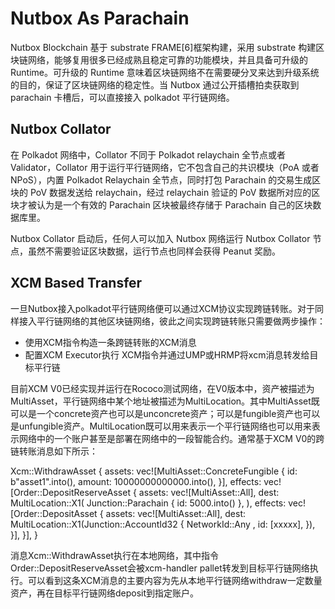 # Nutbox As Parachain

Nutbox Blockchain 基于 substrate FRAME[6]框架构建，采用 substrate 构建区块链网络，能够复用很多已经成熟且稳定可靠的功能模块，并且具备可升级的 Runtime。可升级的 Runtime 意味着区块链网络不在需要硬分叉来达到升级系统的目的，保证了区块链网络的稳定性。当 Nutbox 通过公开插槽拍卖获取到 parachain 卡槽后，可以直接接入 polkadot 平行链网络。

## Nutbox Collator

在 Polkadot 网络中，Collator 不同于 Polkadot relaychain 全节点或者 Validator，Collator 用于运行平行链网络，它不包含自己的共识模块（PoA 或者 NPoS），内置 Polkadot Relaychain 全节点，同时打包 Parachain 的交易生成区块的 PoV 数据发送给 relaychain，经过 relaychain 验证的 PoV 数据所对应的区块才被认为是一个有效的 Parachain 区块被最终存储于 Parachain 自己的区块数据库里。

Nutbox Collator 启动后，任何人可以加入 Nutbox 网络运行 Nutbox Collator 节点，虽然不需要验证区块数据，运行节点也同样会获得 Peanut 奖励。

## XCM Based Transfer

一旦Nutbox接入polkadot平行链网络便可以通过XCM协议实现跨链转账。对于同样接入平行链网络的其他区块链网络，彼此之间实现跨链转账只需要做两步操作：

* 使用XCM指令构造一条跨链转账的XCM消息
* 配置XCM Executor执行 XCM指令并通过UMP或HRMP将xcm消息转发给目标平行链

目前XCM V0已经实现并运行在Rococo测试网络，在V0版本中，资产被描述为MultiAsset，平行链网络中某个地址被描述为MultiLocation。其中MultiAsset既可以是一个concrete资产也可以是unconcrete资产；可以是fungible资产也可以是unfungible资产。MultiLocation既可以用来表示一个平行链网络也可以用来表示网络中的一个账户甚至是部署在网络中的一段智能合约。通常基于XCM V0的跨链转账消息如下所示：

Xcm::WithdrawAsset {
    assets: vec![MultiAsset::ConcreteFungible {
        id: b"asset1".into(),
        amount: 10000000000000.into(),
    }],
    effects: vec![Order::DepositReserveAsset {
        assets: vec![MultiAsset::All],
        dest: MultiLocation::X1(
            Junction::Parachain { id: 5000.into() },
        ),
        effects: vec![Order::DepositAsset {
            assets: vec![MultiAsset::All],
            dest: MultiLocation::X1(Junction::AccountId32 {
                NetworkId::Any ,
                id: [xxxxx],
            }),
        }],
    }],
}

消息Xcm::WithdrawAsset执行在本地网络，其中指令Order::DepositReserveAsset会被xcm-handler pallet转发到目标平行链网络执行。可以看到这条XCM消息的主要内容为先从本地平行链网络withdraw一定数量资产，再在目标平行链网络deposit到指定账户。
